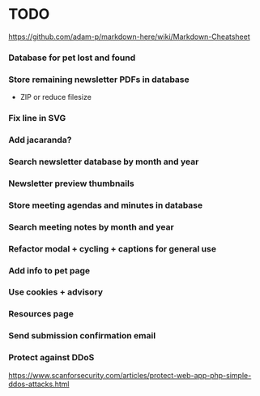 # TODO
https://github.com/adam-p/markdown-here/wiki/Markdown-Cheatsheet


### Database for pet lost and found

### Store remaining newsletter PDFs in database
* ZIP or reduce filesize

### Fix line in SVG
### Add jacaranda?

### Search newsletter database by month and year

### Newsletter preview thumbnails

### Store meeting agendas and minutes in database

### Search meeting notes by month and year

### Refactor modal + cycling + captions for general use

### Add info to pet page

### Use cookies + advisory

### Resources page

### Send submission confirmation email

### Protect against DDoS
https://www.scanforsecurity.com/articles/protect-web-app-php-simple-ddos-attacks.html
